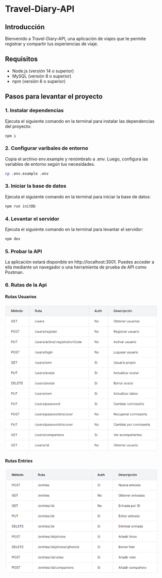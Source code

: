 # Travel-Diary-API

## Introducción

Bienvenido a Travel-Diary-API, una aplicación de viajes que te permite registrar y compartir tus experiencias de viaje.

## Requisitos

- Node.js (versión 14 o superior)
- MySQL (versión 8 o superior)
- npm (versión 6 o superior)

## Pasos para levantar el proyecto

### 1. Instalar dependencias

Ejecuta el siguiente comando en la terminal para instalar las dependencias del proyecto:

```bash
npm i

```

### 2. Configurar varibales de entorno

Copia el archivo env.example y renómbralo a .env. Luego, configura las variables de entorno según tus necesidades.

```bash
cp .env.example .env

```

### 3. Iniciar la base de datos

Ejecuta el siguiente comando en la terminal para iniciar la base de datos:

```bash
npm run initDb

```

### 4. Levantar el servidor

Ejecuta el siguiente comando en la terminal para levantar el servidor:

```bash
npm dev

```

### 5. Probar la API

La aplicación estará disponible en http://localhost:3001. Puedes acceder a ella mediante un navegador o una herramienta de prueba de API como Postman.

### 6. Rutas de la Api

#### Rutas Usuarios

![alt text](image.png)

#### Rutas Entries

![alt text](image-1.png)
